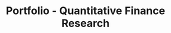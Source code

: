 ---
layout: home
title: "Portfolio - Quantitative Finance Research"
description: "Professional portfolio showcasing advanced stochastic portfolio optimization engine with Hidden Markov Model regime detection for quantitative finance applications."
---